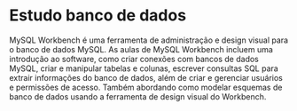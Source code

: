 # Estudo banco de dados
MySQL Workbench é uma ferramenta de administração e design visual para o banco de dados MySQL. 
As aulas de MySQL Workbench incluem uma introdução ao software, como criar conexões com bancos de dados MySQL, 
criar e manipular tabelas e colunas, escrever consultas SQL para extrair informações do banco de dados,
além de criar e gerenciar usuários e permissões de acesso. Também abordando como modelar esquemas de banco de dados
usando a ferramenta de design visual do Workbench.
